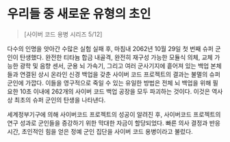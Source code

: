 # 우리들 중 새로운 유형의 초인
> [사이버 코드 용병 시리즈 5/12]

다수의 인명을 앗아간 수많은 실험 실패 후, 마침내 2062년 10월 29일 첫 번째 슈퍼 군인이 탄생했다. 완전한 티타늄 합금 내골격, 완전히 재구성 
가능한 모듈식 의체, 교체 가능한 광학 및 음향 센서, 군용 뇌 가속기, 그리고 여러 군사기지에 흩어져 있는 백업 본체들과 연결된 상시 온라인 신경 
백업을 갖춘 사이버 코드 프로젝트의 결과는 불멸의 슈퍼 군인에 가깝다. 이들을 영구적으로 죽일 수 있는 유일한 방법은 전체 뇌 백업을 위해 필요한 
10초 이내에 262개의 사이버 코드 백업 공장을 모두 파괴하는 것이다. 이것은 역사상 최초의 슈퍼 군인의 탄생을 나타낸다.

세계정부기구에 의해 사이버코드 프로젝트의 성공이 알려진 후, 사이버코드 프로젝트의 연구 성과로 군인들을 증강하기 위한 막대한 자금이 할당되었다. 
빠른 의사 결정과 반응 시간, 초인적인 힘을 얻은 정예 군인 집단을 사이버 코드 용병이라고 불렀다.
